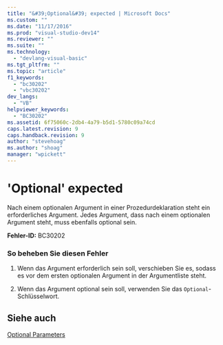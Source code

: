 ```yaml
---
title: "&#39;Optional&#39; expected | Microsoft Docs"
ms.custom: ""
ms.date: "11/17/2016"
ms.prod: "visual-studio-dev14"
ms.reviewer: ""
ms.suite: ""
ms.technology: 
  - "devlang-visual-basic"
ms.tgt_pltfrm: ""
ms.topic: "article"
f1_keywords: 
  - "bc30202"
  - "vbc30202"
dev_langs: 
  - "VB"
helpviewer_keywords: 
  - "BC30202"
ms.assetid: 6f75060c-2db4-4a79-b5d1-5780c09a74cd
caps.latest.revision: 9
caps.handback.revision: 9
author: "stevehoag"
ms.author: "shoag"
manager: "wpickett"
---
```

# &#39;Optional&#39; expected
Nach einem optionalen Argument in einer Prozedurdeklaration steht ein erforderliches Argument.  Jedes Argument, dass nach einem optionalen Argument steht, muss ebenfalls optional sein.  
  
 **Fehler\-ID:** BC30202  
  
### So beheben Sie diesen Fehler  
  
1.  Wenn das Argument erforderlich sein soll, verschieben Sie es, sodass es vor dem ersten optionalen Argument in der Argumentliste steht.  
  
2.  Wenn das Argument optional sein soll, verwenden Sie das `Optional`\-Schlüsselwort.  
  
## Siehe auch  
 [Optional Parameters](../../../visual-basic/programming-guide/language-features/procedures/optional-parameters.md)